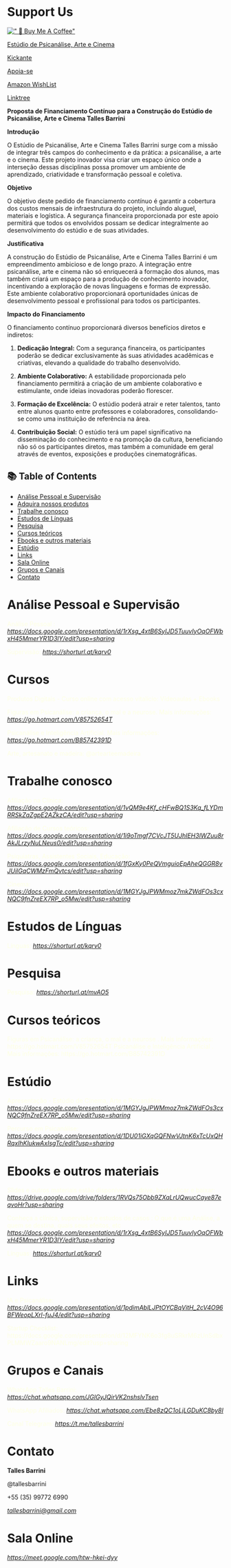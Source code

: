 # Support Us

[![" 🤝 Buy Me A Coffee"](https://www.buymeacoffee.com/assets/img/custom_images/orange_img.png)](https://buymeacoffee.com/tallesberrs)

[Estúdio de Psicanálise, Arte e Cinema](https://docs.google.com/presentation/d/1tVhZKi6ufmf8tDZoy2uanwNu-rk55qBWa79q-A8g0x8/edit?usp=sharing)

[Kickante](https://www.kickante.com.br/crowdfunding/escola-de-psicanalise-talles-barrini)

[Apoia-se](https://apoia.se/tallesbarrini)

[Amazon WishList](https://www.amazon.com.br/hz/wishlist/ls/3UUK9DJ1OZ20S?ref_=wl_share)

[Linktree](https://linktr.ee/tallesbarrini)

**Proposta de Financiamento Contínuo para a Construção do Estúdio de Psicanálise, Arte e Cinema Talles Barrini**

**Introdução**

O Estúdio de Psicanálise, Arte e Cinema Talles Barrini surge com a missão de integrar três campos do conhecimento e da prática: a psicanálise, a arte e o cinema. Este projeto inovador visa criar um espaço único onde a interseção dessas disciplinas possa promover um ambiente de aprendizado, criatividade e transformação pessoal e coletiva.

**Objetivo**

O objetivo deste pedido de financiamento contínuo é garantir a cobertura dos custos mensais de infraestrutura do projeto, incluindo aluguel, materiais e logística. A segurança financeira proporcionada por este apoio permitirá que todos os envolvidos possam se dedicar integralmente ao desenvolvimento do estúdio e de suas atividades.

**Justificativa**

A construção do Estúdio de Psicanálise, Arte e Cinema Talles Barrini é um empreendimento ambicioso e de longo prazo. A integração entre psicanálise, arte e cinema não só enriquecerá a formação dos alunos, mas também criará um espaço para a produção de conhecimento inovador, incentivando a exploração de novas linguagens e formas de expressão. Este ambiente colaborativo proporcionará oportunidades únicas de desenvolvimento pessoal e profissional para todos os participantes.

**Impacto do Financiamento**

O financiamento contínuo proporcionará diversos benefícios diretos e indiretos:

1. **Dedicação Integral:** Com a segurança financeira, os participantes poderão se dedicar exclusivamente às suas atividades acadêmicas e criativas, elevando a qualidade do trabalho desenvolvido.

2. **Ambiente Colaborativo:** A estabilidade proporcionada pelo financiamento permitirá a criação de um ambiente colaborativo e estimulante, onde ideias inovadoras poderão florescer.

3. **Formação de Excelência:** O estúdio poderá atrair e reter talentos, tanto entre alunos quanto entre professores e colaboradores, consolidando-se como uma instituição de referência na área.

4. **Contribuição Social:** O estúdio terá um papel significativo na disseminação do conhecimento e na promoção da cultura, beneficiando não só os participantes diretos, mas também a comunidade em geral através de eventos, exposições e produções cinematográficas.

<!-- TOC start (generated with https://github.com/derlin/bitdowntoc) -->

## 📚 Table of Contents

- [Análise Pessoal e Supervisão](#análise-pessoal-e-supervisão)
- [Adquira nossos produtos](#adquira-nossos-produtos)
- [Trabalhe conosco](#trabalhe-conosco)
- [Estudos de Línguas](#estudos-de-línguas)
- [Pesquisa](#pesquisa)
- [Cursos teóricos](#cursos-teóricos)
- [Ebooks e outros materiais](#ebooks-e-outros-materiais)
- [Estúdio](#escola)
- [Links](#links)
- [Sala Online](#sala-online)
- [Grupos e Canais](#grupos-e-canais)
- [Contato](#contato)

<!-- TOC end -->

# Análise Pessoal e Supervisão

<span style="color:#FDFFE2">Análise Pessoal</span> <span style="color:#FDFFE2">: </span> _[https://docs\.google\.com/presentation/d/1rXsg_4xtB6SyIJD5TuuvIyOqOFWbxH45MmerYR1D3lY/edit?usp=sharing](https://docs.google.com/presentation/d/1rXsg_4xtB6SyIJD5TuuvIyOqOFWbxH45MmerYR1D3lY/edit?usp=sharing)_

<span style="color:#FDFFE2">Supervisão: </span> _[https://shorturl\.at/kqrv0](https://shorturl.at/kqrv0)_

<!-- TOC --><a name="adquira-nossos-produtos"></a>

# Cursos

<span style="color:#FDFFE2">Produtos Digitais \- Curso online com acesso vitalício: Vídeoaulas \+ Ebooks</span>

<span style="color:#FDFFE2">Figuras em Psicanálise: a criança\, o mal e a neurose\. Mais informações: </span> _[https://go\.hotmart\.com/V85752654T](https://go.hotmart.com/V85752654T)_

<span style="color:#FDFFE2">Psicanálise e Inteligência Artificial\. Mais informações: </span> _[https://go\.hotmart\.com/B85742391D](https://go.hotmart.com/B85742391D)_

<span style="color:#FDFFE2">Arte\, artesanato e madeira: </span> <span style="color:#FDFFE2">@artearteemadeira</span>

<!-- TOC --><a name="trabalhe-conosco"></a>

# Trabalhe conosco

<span style="color:#FDFFE2">Afiliação na Clínica: </span> _[https://docs\.google\.com/presentation/d/1vQM9e4Kf_cHFwBQ1S3Kq_fLYDmRRSkZaZgpE2AZkzCA/edit?usp=sharing](https://docs.google.com/presentation/d/1vQM9e4Kf_cHFwBQ1S3Kq_fLYDmRRSkZaZgpE2AZkzCA/edit?usp=sharing)_

<span style="color:#FDFFE2">Afiliação de Cursos teóricos: </span> _[https://docs\.google\.com/presentation/d/1i9oTmgf7CVcJT5UJhIEH3IWZuu8rAkJLrzyNuLNeus0/edit?usp=sharing](https://docs.google.com/presentation/d/1i9oTmgf7CVcJT5UJhIEH3IWZuu8rAkJLrzyNuLNeus0/edit?usp=sharing)_

<span style="color:#FDFFE2">Psiquiatras\, Assistentes Sociais\, Educação: </span> _[https://docs\.google\.com/presentation/d/1fGxKy0PeQVmguioEpAheQGGR8vJUilGqCWMzFmQvtcs/edit?usp=sharing](https://docs.google.com/presentation/d/1fGxKy0PeQVmguioEpAheQGGR8vJUilGqCWMzFmQvtcs/edit?usp=sharing)_

<span style="color:#FDFFE2">Cinema: </span> _[https://docs\.google\.com/presentation/d/1MGYJgJPWMmoz7mkZWdFOs3cxNQC9fnZreEX7RP_o5Mw/edit?usp=sharing](https://docs.google.com/presentation/d/1MGYJgJPWMmoz7mkZWdFOs3cxNQC9fnZreEX7RP_o5Mw/edit?usp=sharing)_

<!-- TOC --><a name="sala-online"></a>

<!-- TOC --><a name="análise-pessoal-e-supervisão"></a>

<!-- TOC --><a name="estudos-de-línguas"></a>

# Estudos de Línguas

<span style="color:#FDFFE2">Línguas: </span> _[https://shorturl\.at/kqrv0](https://shorturl.at/kqrv0)_

<!-- TOC --><a name="pesquisa"></a>

# Pesquisa

<span style="color:#FDFFE2">Pesquisa: </span> _[https://shorturl\.at/mvAO5](https://shorturl.at/mvAO5)_

<!-- TOC --><a name="cursos-teóricos"></a>

# Cursos teóricos

<span style="color:#FDFFE2">Figuras em Psicanálise: a criança\, o mal e a neurose</span> <span style="color:#FDFFE2">\. Mais informações: https://go\.hotmart\.com/V85752654T </span> <span style="color:#FDFFE2">Psicanálise e Inteligência Artificial</span> <span style="color:#FDFFE2">\. Mais informações: https://go\.hotmart\.com/B85742391D </span>

<!-- TOC --><a name="ebooks-e-outros-materiais"></a>

# Estúdio

<span style="color:#FDFFE2">Apresentação \- Estúdio de Cinema\, Arte e Psicanálise: </span> <span style="color:#FDFFE2"> _[https://docs\.google\.com/presentation/d/1MGYJgJPWMmoz7mkZWdFOs3cxNQC9fnZreEX7RP_o5Mw/edit?usp=sharing](https://docs.google.com/presentation/d/1MGYJgJPWMmoz7mkZWdFOs3cxNQC9fnZreEX7RP_o5Mw/edit?usp=sharing)_ </span>

<span style="color:#FDFFE2">Percurso em Psicanálise: </span> <span style="color:#FDFFE2"> _[https://docs\.google\.com/presentation/d/1DU01iGXqGQFNwVJtnK6xTcUxQHRqxIhKlukwAxIsgTc/edit?usp=sharing](https://docs.google.com/presentation/d/1DU01iGXqGQFNwVJtnK6xTcUxQHRqxIhKlukwAxIsgTc/edit?usp=sharing)_ </span>

<!-- TOC --><a name="links"></a>

# Ebooks e outros materiais

<span style="color:#FDFFE2">Slides e outros materiais estão disponíveis no drive\, basta clicar e baixar: </span> _[https://drive\.google\.com/drive/folders/1RVQs75Obb9ZXaLrUQwucCaye87eqvoHr?usp=sharing](https://drive.google.com/drive/folders/1RVQs75Obb9ZXaLrUQwucCaye87eqvoHr?usp=sharing)_

<span style="color:#FDFFE2">Conheça a clínica\, supervisão e estudos de casos</span> <span style="color:#FDFFE2">: O que é uma Análise\, a quem se destina\, quais seus efeitos\, etc</span> _[https://docs\.google\.com/presentation/d/1rXsg_4xtB6SyIJD5TuuvIyOqOFWbxH45MmerYR1D3lY/edit?usp=sharing](https://docs.google.com/presentation/d/1rXsg_4xtB6SyIJD5TuuvIyOqOFWbxH45MmerYR1D3lY/edit?usp=sharing)_

<span style="color:#FDFFE2"> </span> <span style="color:#FDFFE2">Línguas: </span> _[https://shorturl\.at/kqrv0](https://shorturl.at/kqrv0)_

<!-- TOC --><a name="escola"></a>

# Links

<!-- <span style="color:#FDFFE2">Software Engineer: </span> <span style="color:#FDFFE2"> _[https://docs\.google\.com/presentation/d/1DOJwoIGn22VGetRZ5fbKNIKFpTC1WoV4V\_\-f2EpAqnQ/edit?usp=sharing](https://docs.google.com/presentation/d/1DOJwoIGn22VGetRZ5fbKNIKFpTC1WoV4V_-f2EpAqnQ/edit?usp=sharing)\_ </span> -->

<span style="color:#FDFFE2">IA e Psicanálise: </span> <span style="color:#FDFFE2"> _[https://docs\.google\.com/presentation/d/1pdimAblLJPtOYCBqVitH_2cV4O96BFWeopLXrl\-fuJ4/edit?usp=sharing](https://docs.google.com/presentation/d/1pdimAblLJPtOYCBqVitH_2cV4O96BFWeopLXrl-fuJ4/edit?usp=sharing)_ </span>

<span style="color:#FDFFE2">Startup Checklist: </span> <span style="color:#FDFFE2">https://docs\.google\.com/presentation/d/12MFYNK6o3fg8uSRkrM6zUnSdbxPLMMWZaaro9NANLmg/edit?usp=sharing</span>

<!-- TOC --><a name="grupos-e-canais"></a>

# Grupos e Canais

<span style="color:#FDFFE2">WhatsApp Talles Barrini: </span> _[https://chat\.whatsapp\.com/JGlGyJQirVK2nshslvTsen](https://chat.whatsapp.com/JGlGyJQirVK2nshslvTsen)_

<span style="color:#FDFFE2">WhatsApp Afiliados: </span> _[https://chat\.whatsapp\.com/Ebe8zQC1oLjLGDuKC8by8I](https://chat.whatsapp.com/Ebe8zQC1oLjLGDuKC8by8I)_

<span style="color:#FDFFE2">Canal Telegram: </span> _[https://t\.me/tallesbarrini](https://t.me/tallesbarrini)_

<!-- ![](images/Apresenta%C3%A7%C3%A3o%20-%20Escola%20de%20Cinema%2C%20Arte%20e%20Psican%C3%A1lise%20-%20Talles%20Barrini/Apresenta%C3%A7%C3%A3o%20-%20Escola%20de%20Cinema%2C%20Arte%20e%20Psican%C3%A1lise%20-%20Talles%20Barrini24.jpg) -->

<!-- TOC --><a name="contato"></a>

# Contato

**Talles Barrini**

@tallesbarrini

\+55 \(35\) 99772 6990

_[tallesbarrini@gmail\.com](mailto:tallesconsultoriapessoal@gmail.com)_

# Sala Online

_[https://meet\.google\.com/htw\-hkei\-dyy](https://meet.google.com/htw-hkei-dyy)_
